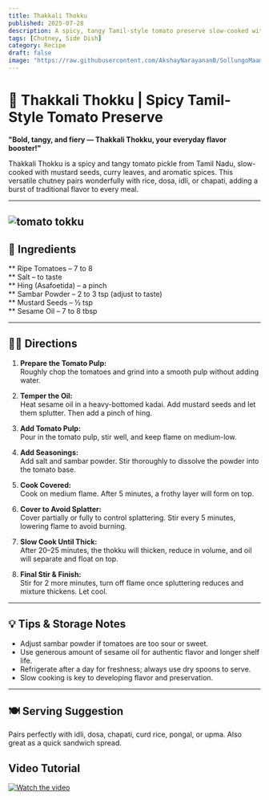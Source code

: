 ```yaml
---
title: Thakkali Thokku  
published: 2025-07-28  
description: A spicy, tangy Tamil-style tomato preserve slow-cooked with mustard seeds and sesame oil. Perfect as a flavorful side for idli, dosa, and rice dishes.  
tags: [Chutney, Side Dish]  
category: Recipe  
draft: false  
image: "https://raw.githubusercontent.com/AkshayNarayananB/SollungoMaami/master/images/tomato tokku.jpg"  
---
```


# 🍅 Thakkali Thokku | Spicy Tamil-Style Tomato Preserve

 **"Bold, tangy, and fiery — Thakkali Thokku, your everyday flavor booster!"**

Thakkali Thokku is a spicy and tangy tomato pickle from Tamil Nadu, slow-cooked with mustard seeds, curry leaves, and aromatic spices. This versatile chutney pairs wonderfully with rice, dosa, idli, or chapati, adding a burst of traditional flavor to every meal.

---
![tomato tokku](https://raw.githubusercontent.com/AkshayNarayananB/SollungoMaami/master/images/tomato%20tokku.jpg)
---
## 📝 Ingredients

** Ripe Tomatoes – 7 to 8  
** Salt – to taste  
** Hing (Asafoetida) – a pinch  
** Sambar Powder – 2 to 3 tsp (adjust to taste)  
** Mustard Seeds – ½ tsp  
** Sesame Oil – 7 to 8 tbsp  

---

## 👩‍🍳 Directions

1. **Prepare the Tomato Pulp:**  
   Roughly chop the tomatoes and grind into a smooth pulp without adding water.

2. **Temper the Oil:**  
   Heat sesame oil in a heavy-bottomed kadai. Add mustard seeds and let them splutter. Then add a pinch of hing.

3. **Add Tomato Pulp:**  
   Pour in the tomato pulp, stir well, and keep flame on medium-low.

4. **Add Seasonings:**  
   Add salt and sambar powder. Stir thoroughly to dissolve the powder into the tomato base.

5. **Cook Covered:**  
   Cook on medium flame. After 5 minutes, a frothy layer will form on top.

6. **Cover to Avoid Splatter:**  
   Cover partially or fully to control splattering. Stir every 5 minutes, lowering flame to avoid burning.

7. **Slow Cook Until Thick:**  
   After 20–25 minutes, the thokku will thicken, reduce in volume, and oil will separate and float on top.

8. **Final Stir & Finish:**  
   Stir for 2 more minutes, turn off flame once spluttering reduces and mixture thickens. Let cool.

---

## 💡 Tips & Storage Notes

-  Adjust sambar powder if tomatoes are too sour or sweet.  
-  Use generous amount of sesame oil for authentic flavor and longer shelf life.  
-  Refrigerate after a day for freshness; always use dry spoons to serve.  
-  Slow cooking is key to developing flavor and preservation.

---

## 🍽️ Serving Suggestion

Pairs perfectly with idli, dosa, chapati, curd rice, pongal, or upma. Also great as a quick sandwich spread.

## Video Tutorial

[![Watch the video](https://img.youtube.com/vi/VxBgvUk75Ho/0.jpg)](https://youtu.be/VxBgvUk75Ho?si=3emO8OA-NvM6W6-F)

